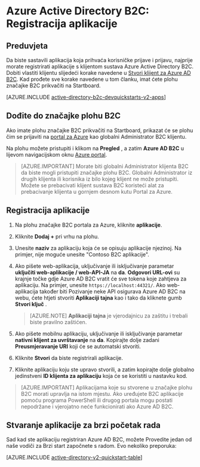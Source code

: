 <properties
    pageTitle="Azure Active Directory B2C: Registracija programa | Microsoft Azure"
    description="Kako registrirati aplikacije s Azure Active Directory B2C"
    services="active-directory-b2c"
    documentationCenter=""
    authors="swkrish"
    manager="mbaldwin"
    editor="bryanla"/>

<tags
    ms.service="active-directory-b2c"
    ms.workload="identity"
    ms.tgt_pltfrm="na"
    ms.devlang="na"
    ms.topic="get-started-article"
    ms.date="08/30/2016"
    ms.author="swkrish"/>


# <a name="azure-active-directory-b2c-register-your-application"></a>Azure Active Directory B2C: Registracija aplikacije

## <a name="prerequisite"></a>Preduvjeta

Da biste sastavili aplikacija koja prihvaća korisničke prijave i prijavu, najprije morate registrirati aplikacije s klijentom sustava Azure Active Directory B2C. Dobiti vlastiti klijentu slijedeći korake navedene u [Stvori klijent za Azure AD B2C](active-directory-b2c-get-started.md). Kad prođete sve korake navedene u tom članku, imat ćete plohu značajke B2C prikvačiti na Startboard.

[AZURE.INCLUDE [active-directory-b2c-devquickstarts-v2-apps](../../includes/active-directory-b2c-devquickstarts-v2-apps.md)]

## <a name="navigate-to-the-b2c-features-blade"></a>Dođite do značajke plohu B2C

Ako imate plohu značajke B2C prikvačiti na Startboard, prikazat će se plohu čim se prijaviti na [portal za Azure](https://portal.azure.com/) kao globalni Administrator B2C klijentu.

Na plohu možete pristupiti i klikom na **Pregled** , a zatim **Azure AD B2C** u lijevom navigacijskom oknu [Azure portal](https://portal.azure.com/).

> [AZURE.IMPORTANT] Morate biti globalni Administrator klijenta B2C da biste mogli pristupiti značajke plohu B2C. Globalni Administrator iz drugih klijenta ili korisnika iz bilo kojeg klijent ne može pristupiti.  Možete se prebacivati klijent sustava B2C koristeći alat za prebacivanje klijenta u gornjem desnom kutu Portal za Azure.

## <a name="register-an-application"></a>Registracija aplikacije

1. Na plohu značajke B2C portala za Azure, kliknite **aplikacije**.
2. Kliknite **Dodaj +** pri vrhu na plohu.
3. Unesite **naziv** za aplikaciju koja će se opisuju aplikacije njezinoj. Na primjer, nije moguće unesite "Contoso B2C aplikacije".
4. Ako pišete web-aplikacija, uključivanje ili isključivanje parametar **uključiti web-aplikacije / web-API-JA** na **da**. **Odgovori URL-ovi** su krajnje točke gdje Azure AD B2C vratit će sve tokena koje zahtjeva za aplikaciju. Na primjer, unesite `https://localhost:44321/`. Ako web-aplikacija također biti Pozivanje neke API osigurava Azure AD B2C na webu, ćete htjeti stvoriti **Aplikaciji tajna** kao i tako da kliknete gumb **Stvori ključ** .

    > [AZURE.NOTE] **Aplikaciji tajna** je vjerodajnicu za zaštitu i trebali biste pravilno zaštićen.

5. Ako pišete mobilnu aplikaciju, uključivanje ili isključivanje parametar **nativni klijent za uvrštavanje** na **da**. Kopirajte dolje zadani **Preusmjeravanje URI** koji će se automatski stvoriti.
6. Kliknite **Stvori** da biste registrirali aplikacije.
7. Kliknite aplikaciju koju ste upravo stvorili, a zatim kopirajte dolje globalno jedinstveni **ID klijenta za aplikaciju** koja će se koristiti u nastavku kod.

> [AZURE.IMPORTANT] Aplikacijama koje su stvorene u značajke plohu B2C morati upravlja na istom mjestu. Ako uređujete B2C aplikacije pomoću programa PowerShell ili drugog portala mogu postati nepodržane i vjerojatno neće funkcionirati ako Azure AD B2C.

## <a name="build-a-quick-start-application"></a>Stvaranje aplikacije za brzi početak rada

Sad kad ste aplikaciju registriran Azure AD B2C, možete Provedite jedan od naše vodiči za Brzi start započnete s radom. Evo nekoliko preporuka:

[AZURE.INCLUDE [active-directory-v2-quickstart-table](../../includes/active-directory-b2c-quickstart-table.md)]
